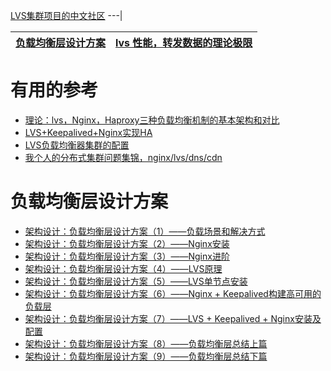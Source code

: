 
[LVS集群项目的中文社区](http://zh.linuxvirtualserver.org/)
---|

[负载均衡层设计方案](#负载均衡层设计方案)|[lvs 性能，转发数据的理论极限](https://www.zhihu.com/question/21237968)|
---|---|


# 有用的参考

 * [理论：lvs，Nginx，Haproxy三种负载均衡机制的基本架构和对比](https://www.cnblogs.com/deny/p/12904468.html)
 * [LVS+Keepalived+Nginx实现HA](https://www.jianshu.com/p/88589646aae8)
 * [LVS负载均衡器集群的配置](https://www.keepalived.org/pdf/sery-lvs-cluster.pdf?spm=a2c6h.12873639.0.0.4aef7d44UlfFfQ&file=sery-lvs-cluster.pdf)
 * [我个人的分布式集群问题集锦，nginx/lvs/dns/cdn](https://blog.csdn.net/libaineu2004/article/details/79119145)

# 负载均衡层设计方案
 * [架构设计：负载均衡层设计方案（1）——负载场景和解决方式](https://blog.csdn.net/yinwenjie/article/details/46605451)
 * [架构设计：负载均衡层设计方案（2）——Nginx安装](https://blog.csdn.net/yinwenjie/article/details/46620711)
 * [架构设计：负载均衡层设计方案（3）——Nginx进阶](https://blog.csdn.net/yinwenjie/article/details/46742661)
 * [架构设计：负载均衡层设计方案（4）——LVS原理](https://blog.csdn.net/yinwenjie/article/details/46845997)
 * [架构设计：负载均衡层设计方案（5）——LVS单节点安装](https://blog.csdn.net/yinwenjie/article/details/47010569)
 * [架构设计：负载均衡层设计方案（6）——Nginx + Keepalived构建高可用的负载层](https://yinwj.blog.csdn.net/article/details/47130609)
 * [架构设计：负载均衡层设计方案（7）——LVS + Keepalived + Nginx安装及配置](https://yinwj.blog.csdn.net/article/details/47211551)
 * [架构设计：负载均衡层设计方案（8）——负载均衡层总结上篇](https://yinwj.blog.csdn.net/article/details/47211641)
 * [架构设计：负载均衡层设计方案（9）——负载均衡层总结下篇](https://yinwj.blog.csdn.net/article/details/48101869)
